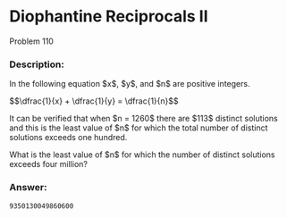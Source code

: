 # Diophantine Reciprocals II
Problem 110
### Description:
<p>In the following equation $x$, $y$, and $n$ are positive integers.</p>
<p>$$\dfrac{1}{x} + \dfrac{1}{y} = \dfrac{1}{n}$$</p>

<p>It can be verified that when $n = 1260$ there are $113$ distinct solutions and this is the least value of $n$ for which the total number of distinct solutions exceeds one hundred.</p>
<p>What is the least value of $n$ for which the number of distinct solutions exceeds four million?</p>

### Answer:
```
9350130049860600
```